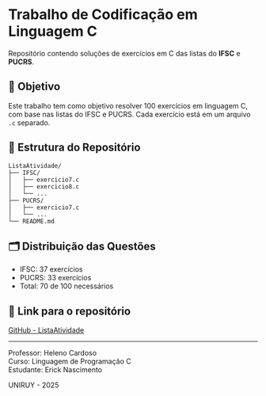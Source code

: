 # Trabalho de Codificação em Linguagem C

Repositório contendo soluções de exercícios em C das listas do **IFSC** e **PUCRS**.

## 🎯 Objetivo

Este trabalho tem como objetivo resolver 100 exercícios em linguagem C, com base nas listas do IFSC e PUCRS. Cada exercício está em um arquivo `.c` separado.

## 📁 Estrutura do Repositório

```
ListaAtividade/
├── IFSC/
│   ├── exercicio7.c
│   ├── exercicio8.c
│   └── ...
├── PUCRS/
│   ├── exercicio7.c
│   └── ...
└── README.md
```

## 🗂️ Distribuição das Questões

- IFSC: 37 exercícios
- PUCRS: 33 exercícios
- Total: 70 de 100 necessários

## 🔗 Link para o repositório

[GitHub - ListaAtividade](https://github.com/ErickeRochaNascimento/ListaAtividade)

---

Professor: Heleno Cardoso  
Curso: Linguagem de Programação C  
Estudante: Erick Nascimento

UNIRUY - 2025  